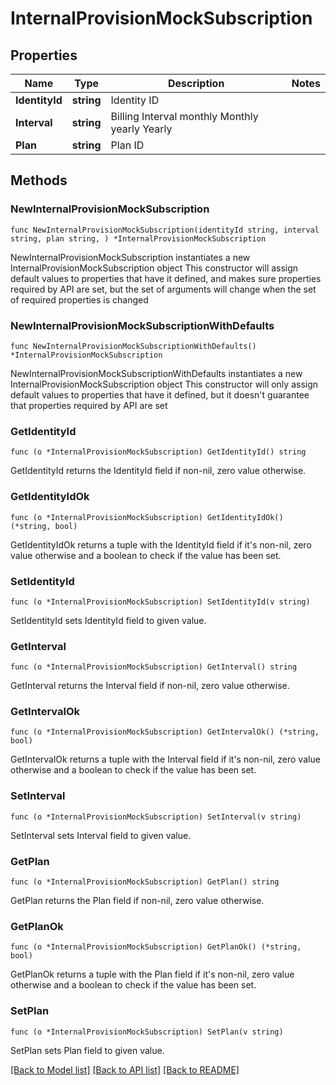 # InternalProvisionMockSubscription

## Properties

Name | Type | Description | Notes
------------ | ------------- | ------------- | -------------
**IdentityId** | **string** | Identity ID | 
**Interval** | **string** | Billing Interval monthly Monthly yearly Yearly | 
**Plan** | **string** | Plan ID | 

## Methods

### NewInternalProvisionMockSubscription

`func NewInternalProvisionMockSubscription(identityId string, interval string, plan string, ) *InternalProvisionMockSubscription`

NewInternalProvisionMockSubscription instantiates a new InternalProvisionMockSubscription object
This constructor will assign default values to properties that have it defined,
and makes sure properties required by API are set, but the set of arguments
will change when the set of required properties is changed

### NewInternalProvisionMockSubscriptionWithDefaults

`func NewInternalProvisionMockSubscriptionWithDefaults() *InternalProvisionMockSubscription`

NewInternalProvisionMockSubscriptionWithDefaults instantiates a new InternalProvisionMockSubscription object
This constructor will only assign default values to properties that have it defined,
but it doesn't guarantee that properties required by API are set

### GetIdentityId

`func (o *InternalProvisionMockSubscription) GetIdentityId() string`

GetIdentityId returns the IdentityId field if non-nil, zero value otherwise.

### GetIdentityIdOk

`func (o *InternalProvisionMockSubscription) GetIdentityIdOk() (*string, bool)`

GetIdentityIdOk returns a tuple with the IdentityId field if it's non-nil, zero value otherwise
and a boolean to check if the value has been set.

### SetIdentityId

`func (o *InternalProvisionMockSubscription) SetIdentityId(v string)`

SetIdentityId sets IdentityId field to given value.


### GetInterval

`func (o *InternalProvisionMockSubscription) GetInterval() string`

GetInterval returns the Interval field if non-nil, zero value otherwise.

### GetIntervalOk

`func (o *InternalProvisionMockSubscription) GetIntervalOk() (*string, bool)`

GetIntervalOk returns a tuple with the Interval field if it's non-nil, zero value otherwise
and a boolean to check if the value has been set.

### SetInterval

`func (o *InternalProvisionMockSubscription) SetInterval(v string)`

SetInterval sets Interval field to given value.


### GetPlan

`func (o *InternalProvisionMockSubscription) GetPlan() string`

GetPlan returns the Plan field if non-nil, zero value otherwise.

### GetPlanOk

`func (o *InternalProvisionMockSubscription) GetPlanOk() (*string, bool)`

GetPlanOk returns a tuple with the Plan field if it's non-nil, zero value otherwise
and a boolean to check if the value has been set.

### SetPlan

`func (o *InternalProvisionMockSubscription) SetPlan(v string)`

SetPlan sets Plan field to given value.



[[Back to Model list]](../README.md#documentation-for-models) [[Back to API list]](../README.md#documentation-for-api-endpoints) [[Back to README]](../README.md)


